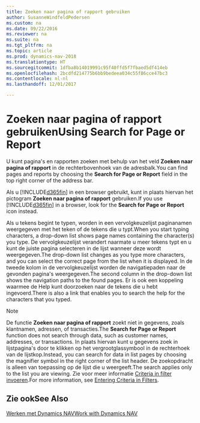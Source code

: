 ```yaml
---
title: Zoeken naar pagina of rapport gebruiken
author: SusanneWindfeldPedersen
ms.custom: na
ms.date: 09/22/2016
ms.reviewer: na
ms.suite: na
ms.tgt_pltfrm: na
ms.topic: article
ms.prod: dynamics-nav-2018
ms.translationtype: HT
ms.sourcegitcommit: 1dfba8b14019991c95f40ffd5f7fbaed5df414eb
ms.openlocfilehash: 2bcdfd214775b6bb9bedeea034c55f86cce47bc3
ms.contentlocale: nl-nl
ms.lasthandoff: 12/01/2017

---
```


# <a name="using-search-for-page-or-report"></a><span data-ttu-id="03afc-102">Zoeken naar pagina of rapport gebruiken</span><span class="sxs-lookup"><span data-stu-id="03afc-102">Using Search for Page or Report</span></span>
<span data-ttu-id="03afc-103">U kunt pagina's en rapporten zoeken met behulp van het veld **Zoeken naar pagina of rapport** in de rechterbovenhoek van de adresbalk.</span><span class="sxs-lookup"><span data-stu-id="03afc-103">You can find pages and reports by choosing the **Search for Page or Report** field in the top right corner of the address bar.</span></span>

<span data-ttu-id="03afc-104">Als u [!INCLUDE[d365fin](includes/d365fin_md.md)] in een browser gebruikt, kunt in plaats hiervan het pictogram **Zoeken naar pagina of rapport** gebruiken.</span><span class="sxs-lookup"><span data-stu-id="03afc-104">If you use [!INCLUDE[d365fin](includes/d365fin_md.md)] in a browser, look for the **Search for Page or Report** icon instead.</span></span>

<span data-ttu-id="03afc-105">Als u tekens begint te typen, worden in een vervolgkeuzelijst paginanamen weergegeven met het teken of de tekens die u typt.</span><span class="sxs-lookup"><span data-stu-id="03afc-105">When you start typing characters, a drop-down list shows page names containing the character(s) you type.</span></span> <span data-ttu-id="03afc-106">De vervolgkeuzelijst verandert naarmate u meer tekens typt en u kunt de juiste pagina selecteren in de lijst wanneer deze wordt weergegeven.</span><span class="sxs-lookup"><span data-stu-id="03afc-106">The drop-down list changes as you type more characters, and you can select the correct page from the list when it is displayed.</span></span> <span data-ttu-id="03afc-107">In de tweede kolom in de vervolgkeuzelijst worden de navigatiepaden naar de gevonden pagina's weergegeven.</span><span class="sxs-lookup"><span data-stu-id="03afc-107">The second column in the drop-down list shows the navigation paths to the found pages.</span></span> <span data-ttu-id="03afc-108">Er is ook een koppeling waarmee de Help kunt doorzoeken naar de tekens die u hebt ingevoerd.</span><span class="sxs-lookup"><span data-stu-id="03afc-108">There is also a link that enables you to search the help for the characters that you typed.</span></span>

> [!NOTE]  
>   <span data-ttu-id="03afc-109">De functie **Zoeken naar pagina of rapport** zoekt niet in gegevens, zoals klantnamen, adressen, of transacties.</span><span class="sxs-lookup"><span data-stu-id="03afc-109">The **Search for Page or Report** function does not search through data, such as customer names, addresses, or transactions.</span></span> <span data-ttu-id="03afc-110">In plaats hiervan kunt u gegevens zoek in lijstpagina's door te klikken op het vergrootglassymbool in de rechterhoek van de lijstkop.</span><span class="sxs-lookup"><span data-stu-id="03afc-110">Instead, you can search for data in list pages by choosing the magnifier symbol in the right corner of the list header.</span></span> <span data-ttu-id="03afc-111">De zoekopdracht is alleen van toepassing op de lijst die u weergeeft.</span><span class="sxs-lookup"><span data-stu-id="03afc-111">The search applies only to the list you are viewing.</span></span> <span data-ttu-id="03afc-112">Zie voor meer informatie [Criteria in filter invoeren](ui-enter-criteria-filters.md).</span><span class="sxs-lookup"><span data-stu-id="03afc-112">For more information, see [Entering Criteria in Filters](ui-enter-criteria-filters.md).</span></span>  

## <a name="see-also"></a><span data-ttu-id="03afc-113">Zie ook</span><span class="sxs-lookup"><span data-stu-id="03afc-113">See Also</span></span>
[<span data-ttu-id="03afc-114">Werken met Dynamics NAV</span><span class="sxs-lookup"><span data-stu-id="03afc-114">Work with Dynamics NAV</span></span>](ui-work-product.md)

